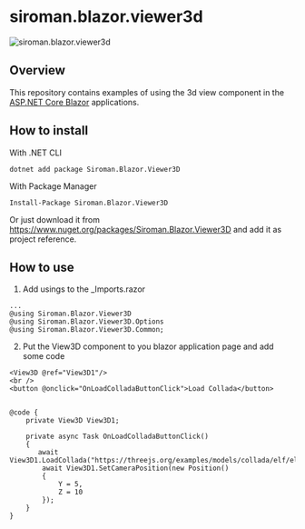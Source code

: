 # siroman.blazor.viewer3d
![siroman.blazor.viewer3d](../main/Assets/blazor.viewer3d.jpg)

## Overview
This repository contains examples of using the 3d view component in the [ASP.NET Core Blazor](https://docs.microsoft.com/en-us/aspnet/core/blazor/) applications.

## How to install

With .NET CLI
```
dotnet add package Siroman.Blazor.Viewer3D
```
With Package Manager
```
Install-Package Siroman.Blazor.Viewer3D
```
Or just download it from <https://www.nuget.org/packages/Siroman.Blazor.Viewer3D> and add it as project reference.

## How to use

1. Add usings to the _Imports.razor
```
...
@using Siroman.Blazor.Viewer3D
@using Siroman.Blazor.Viewer3D.Options
@using Siroman.Blazor.Viewer3D.Common;
```

2. Put the View3D component to you blazor application page and add some code
```
<View3D @ref="View3D1"/>
<br />
<button @onclick="OnLoadColladaButtonClick">Load Collada</button>


@code {
    private View3D View3D1;

    private async Task OnLoadColladaButtonClick()
    {
       await View3D1.LoadCollada("https://threejs.org/examples/models/collada/elf/elf.dae");
        await View3D1.SetCameraPosition(new Position()
        {
            Y = 5,
            Z = 10
        });
    }
}
```


